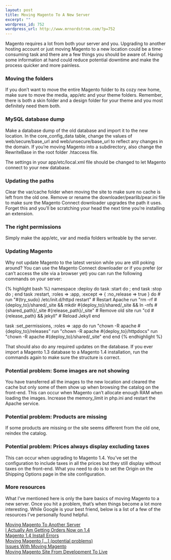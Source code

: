 ```yaml
--- 
layout: post
title: Moving Magento To A New Server
excerpt: ""
wordpress_id: 752
wordpress_url: http://www.mrnordstrom.com/?p=752
---
```

<p>Magento requires a lot from both your server and you. Upgrading to another hosting account or just moving Magento to a new location could be a time-consuming task and there are a few things you should be aware of. Having some information at hand could reduce potential downtime and make the process quicker and more painless.</p>
<!--more-->
<h3>Moving the folders</h3>

<p>If you don&rsquo;t want to move the entire Magento folder to its cozy new home, make sure to move the media, app/etc and your theme folders. Remember, there is both a skin folder and a design folder for your theme and you most definitely need them both.</p>

<h3>MySQL database dump</h3>

<p>Make a database dump of the old database and import it to the new location. In the core_config_data table, change the values of web/secure/base_url and web/unsecure/base_url to reflect any changes in the domain. If you&rsquo;re moving Magento into a subdirectory, also change the RewriteBase in the root folder .htaccess file.</p>

<p>The settings in your app/etc/local.xml file should be changed to let Magento connect to your new database.</p>

<h3>Updating the paths</h3>

<p>Clear the var/cache folder when moving the site to make sure no cache is left from the old one. Remove or rename the downloader/pearlib/pear.ini file to make sure the Magento Connect downloader upgrades the path it uses. Forget this and you&rsquo;ll be scratching your head the next time you&rsquo;re installing an extension.</p>

<h3>The right permissions</h3>

<p>Simply make the app/etc, var and media folders writeable by the server.</p>

<h3>Updating Magento</h3>

<p>Why not update Magento to the latest version while you are still poking around? You can use the Magento Connect downloader or if you prefer (or can&rsquo;t access the site via a browser yet) you can run the following commands on your server:</p>

{% highlight bash %}
namespace :deploy do
  task :start do ; end
  task :stop do ; end
  task :restart, :roles => :app, :except => { :no_release => true } do
    # run "#{try_sudo} /etc/init.d/httpd restart" # Restart Apache
    run "rm -rf #{deploy_to}/shared/_site && mkdir #{deploy_to}/shared/_site && ln -nfs #{shared_path}/_site #{release_path}/_site" # Remove old site
    run "cd #{release_path} && jekyll" # Reload Jekyll
  end
  
  task :set_permissions, :roles => :app do
    run "chown -R apache #{deploy_to}/releases"
    run "chown -R apache #{deploy_to}/httpdocs"
    run "chown -R apache #{deploy_to}/shared/_site"
  end
end
{% endhighlight %}

<p>That should also do any required updates on the database. If you ever import a Magento 1.3 database to a Magento 1.4 installation, run the commands again to make sure the structure is correct.</p>

<h3>Potential problem: Some images are not showing</h3>

<p>You have transferred all the images to the new location and cleared the cache but only some of them show up when browsing the catalog on the front-end. This can occur when Magento can&rsquo;t allocate enough RAM when loading the images. Increase the memory_limit in php.ini and restart the Apache service.</p>

<h3>Potential problem: Products are missing</h3>

<p>If some products are missing or the site seems different from the old one, reindex the catalog.</p>

<h3>Potential problem: Prices always display excluding taxes</h3>

<p>This can occur when upgrading to Magento 1.4. You&rsquo;ve set the configuration to include taxes in all the prices but they still display without taxes on the front-end. What you need to do is to set the Origin on the Shipping Options page in the site configuration.</p>

<h3>More resources</h3>

<p>What I&rsquo;ve mentioned here is only the bare basics of moving Magento to a new server. Once you hit a problem, that&rsquo;s when things become a lot more interesting. While Google is your best friend, below is a list of a few of the resources I&rsquo;ve personally found helpful.</p>

<p><a href="http://www.magentocommerce.com/wiki/groups/227/moving_magento_to_another_server">Moving Magento To Another Server</a><br />
<a href="http://activecodeline.com/moving-magento-site-from-development-to-live-server">I Actually Am Getting Orders Now on 1.4</a><br />
<a href="http://www.sonassi.com/knowledge-base/magento-1-4-install-errors/comment-page-1/">Magento 1.4 Install Errors</a><br />
<a href="http://www.magentocommerce.com/boards/viewthread/27272/">Moving Magento [...] (potential problems)</a><br />
<a href="http://activecodeline.com/issues-with-moving-magento-from-one-server-to-another">Issues With Moving Magento</a><br />
<a href="http://activecodeline.com/moving-magento-site-from-development-to-live-server">Moving Magento Site From Development To Live</a></p>

